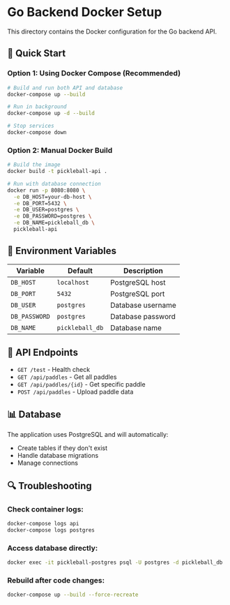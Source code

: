 <!-- @format -->

# Go Backend Docker Setup

This directory contains the Docker configuration for the Go backend API.

## 🐳 Quick Start

### Option 1: Using Docker Compose (Recommended)

```bash
# Build and run both API and database
docker-compose up --build

# Run in background
docker-compose up -d --build

# Stop services
docker-compose down
```

### Option 2: Manual Docker Build

```bash
# Build the image
docker build -t pickleball-api .

# Run with database connection
docker run -p 8080:8080 \
  -e DB_HOST=your-db-host \
  -e DB_PORT=5432 \
  -e DB_USER=postgres \
  -e DB_PASSWORD=postgres \
  -e DB_NAME=pickleball_db \
  pickleball-api
```

## 🔧 Environment Variables

| Variable      | Default         | Description       |
| ------------- | --------------- | ----------------- |
| `DB_HOST`     | `localhost`     | PostgreSQL host   |
| `DB_PORT`     | `5432`          | PostgreSQL port   |
| `DB_USER`     | `postgres`      | Database username |
| `DB_PASSWORD` | `postgres`      | Database password |
| `DB_NAME`     | `pickleball_db` | Database name     |

## 🚀 API Endpoints

- `GET /test` - Health check
- `GET /api/paddles` - Get all paddles
- `GET /api/paddles/{id}` - Get specific paddle
- `POST /api/paddles` - Upload paddle data

## 📊 Database

The application uses PostgreSQL and will automatically:

- Create tables if they don't exist
- Handle database migrations
- Manage connections

## 🔍 Troubleshooting

### Check container logs:

```bash
docker-compose logs api
docker-compose logs postgres
```

### Access database directly:

```bash
docker exec -it pickleball-postgres psql -U postgres -d pickleball_db
```

### Rebuild after code changes:

```bash
docker-compose up --build --force-recreate
```
